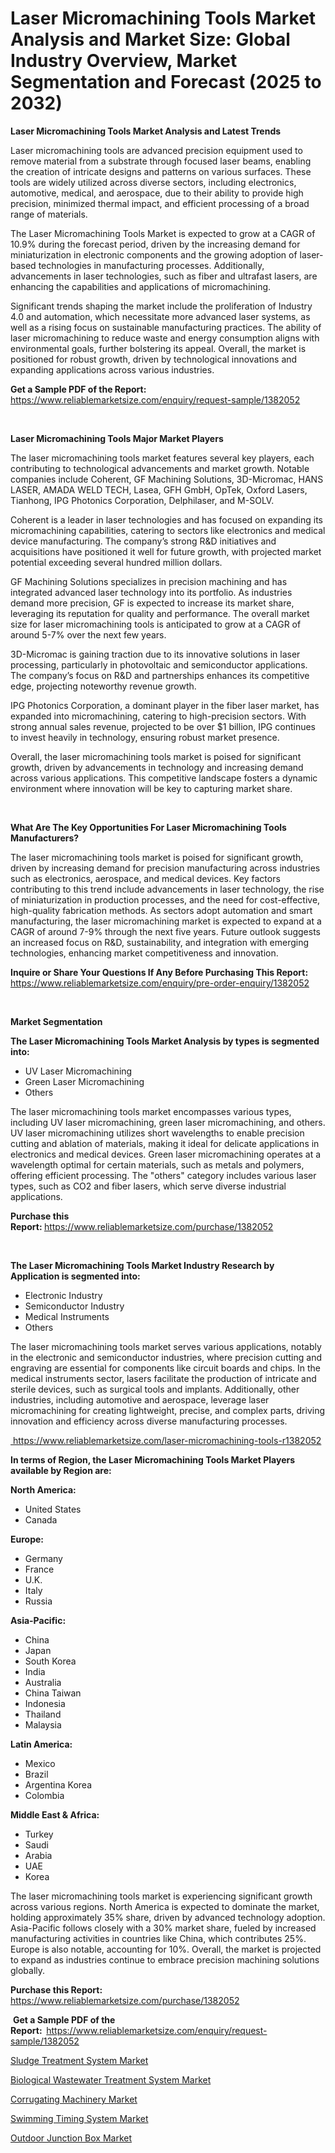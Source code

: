 <p><h1>Laser Micromachining Tools Market Analysis and Market Size: Global Industry Overview, Market Segmentation and Forecast (2025 to 2032)</h1></p><p><strong>Laser Micromachining Tools Market Analysis and Latest Trends</strong></p>
<p><p>Laser micromachining tools are advanced precision equipment used to remove material from a substrate through focused laser beams, enabling the creation of intricate designs and patterns on various surfaces. These tools are widely utilized across diverse sectors, including electronics, automotive, medical, and aerospace, due to their ability to provide high precision, minimized thermal impact, and efficient processing of a broad range of materials.</p><p>The Laser Micromachining Tools Market is expected to grow at a CAGR of 10.9% during the forecast period, driven by the increasing demand for miniaturization in electronic components and the growing adoption of laser-based technologies in manufacturing processes. Additionally, advancements in laser technologies, such as fiber and ultrafast lasers, are enhancing the capabilities and applications of micromachining. </p><p>Significant trends shaping the market include the proliferation of Industry 4.0 and automation, which necessitate more advanced laser systems, as well as a rising focus on sustainable manufacturing practices. The ability of laser micromachining to reduce waste and energy consumption aligns with environmental goals, further bolstering its appeal. Overall, the market is positioned for robust growth, driven by technological innovations and expanding applications across various industries.</p></p>
<p><strong>Get a Sample PDF of the Report:&nbsp;</strong> <a href="https://www.reliablemarketsize.com/enquiry/request-sample/1382052?utm_campaign=2034&utm_medium=2&utm_source=Github&utm_content=ia&utm_term=11042025&utm_id=laser-micromachining-tools">https://www.reliablemarketsize.com/enquiry/request-sample/1382052</a></p>
<p>&nbsp;</p>
<p><strong>Laser Micromachining Tools Major Market Players</strong></p>
<p><p>The laser micromachining tools market features several key players, each contributing to technological advancements and market growth. Notable companies include Coherent, GF Machining Solutions, 3D-Micromac, HANS LASER, AMADA WELD TECH, Lasea, GFH GmbH, OpTek, Oxford Lasers, Tianhong, IPG Photonics Corporation, Delphilaser, and M-SOLV.</p><p>Coherent is a leader in laser technologies and has focused on expanding its micromachining capabilities, catering to sectors like electronics and medical device manufacturing. The company’s strong R&D initiatives and acquisitions have positioned it well for future growth, with projected market potential exceeding several hundred million dollars.</p><p>GF Machining Solutions specializes in precision machining and has integrated advanced laser technology into its portfolio. As industries demand more precision, GF is expected to increase its market share, leveraging its reputation for quality and performance. The overall market size for laser micromachining tools is anticipated to grow at a CAGR of around 5-7% over the next few years.</p><p>3D-Micromac is gaining traction due to its innovative solutions in laser processing, particularly in photovoltaic and semiconductor applications. The company’s focus on R&D and partnerships enhances its competitive edge, projecting noteworthy revenue growth.</p><p>IPG Photonics Corporation, a dominant player in the fiber laser market, has expanded into micromachining, catering to high-precision sectors. With strong annual sales revenue, projected to be over $1 billion, IPG continues to invest heavily in technology, ensuring robust market presence.</p><p>Overall, the laser micromachining tools market is poised for significant growth, driven by advancements in technology and increasing demand across various applications. This competitive landscape fosters a dynamic environment where innovation will be key to capturing market share.</p></p>
<p>&nbsp;</p>
<p><strong>What Are The Key Opportunities For Laser Micromachining Tools Manufacturers?</strong></p>
<p><p>The laser micromachining tools market is poised for significant growth, driven by increasing demand for precision manufacturing across industries such as electronics, aerospace, and medical devices. Key factors contributing to this trend include advancements in laser technology, the rise of miniaturization in production processes, and the need for cost-effective, high-quality fabrication methods. As sectors adopt automation and smart manufacturing, the laser micromachining market is expected to expand at a CAGR of around 7-9% through the next five years. Future outlook suggests an increased focus on R&D, sustainability, and integration with emerging technologies, enhancing market competitiveness and innovation.</p></p>
<p><strong>Inquire or Share Your Questions If Any Before Purchasing This Report:</strong> <a href="https://www.reliablemarketsize.com/enquiry/pre-order-enquiry/1382052?utm_campaign=2034&utm_medium=2&utm_source=Github&utm_content=ia&utm_term=11042025&utm_id=laser-micromachining-tools">https://www.reliablemarketsize.com/enquiry/pre-order-enquiry/1382052</a></p>
<p>&nbsp;</p>
<p><strong>Market Segmentation</strong></p>
<p><strong>The Laser Micromachining Tools Market Analysis by types is segmented into:</strong></p>
<p><ul><li>UV Laser Micromachining</li><li>Green Laser Micromachining</li><li>Others</li></ul></p>
<p><p>The laser micromachining tools market encompasses various types, including UV laser micromachining, green laser micromachining, and others. UV laser micromachining utilizes short wavelengths to enable precision cutting and ablation of materials, making it ideal for delicate applications in electronics and medical devices. Green laser micromachining operates at a wavelength optimal for certain materials, such as metals and polymers, offering efficient processing. The "others" category includes various laser types, such as CO2 and fiber lasers, which serve diverse industrial applications.</p></p>
<p><strong>Purchase this Report:&nbsp;</strong><a href="https://www.reliablemarketsize.com/purchase/1382052?utm_campaign=2034&utm_medium=2&utm_source=Github&utm_content=ia&utm_term=11042025&utm_id=laser-micromachining-tools">https://www.reliablemarketsize.com/purchase/1382052</a></p>
<p>&nbsp;</p>
<p><strong>The Laser Micromachining Tools Market Industry Research by Application is segmented into:</strong></p>
<p><ul><li>Electronic Industry</li><li>Semiconductor Industry</li><li>Medical Instruments</li><li>Others</li></ul></p>
<p><p>The laser micromachining tools market serves various applications, notably in the electronic and semiconductor industries, where precision cutting and engraving are essential for components like circuit boards and chips. In the medical instruments sector, lasers facilitate the production of intricate and sterile devices, such as surgical tools and implants. Additionally, other industries, including automotive and aerospace, leverage laser micromachining for creating lightweight, precise, and complex parts, driving innovation and efficiency across diverse manufacturing processes.</p></p>
<p><a href="https://www.reliablemarketsize.com/laser-micromachining-tools-r1382052?utm_campaign=2034&utm_medium=2&utm_source=Github&utm_content=ia&utm_term=11042025&utm_id=laser-micromachining-tools">&nbsp;https://www.reliablemarketsize.com/laser-micromachining-tools-r1382052</a></p>
<p><strong>In terms of Region, the Laser Micromachining Tools Market Players available by Region are:</strong></p>
<p>
    <p> <strong> North America: </strong>
        <ul>
            <li>United States</li>
            <li>Canada</li>
        </ul>
        </p> 
    <p> <strong> Europe: </strong>
        <ul>
            <li>Germany</li>
            <li>France</li>
            <li>U.K.</li>
            <li>Italy</li>
            <li>Russia</li>
        </ul>
        </p> 
    <p> <strong> Asia-Pacific: </strong>
        <ul>
            <li>China</li>
            <li>Japan</li>
            <li>South Korea</li>
            <li>India</li>
            <li>Australia</li>
            <li>China Taiwan</li>
            <li>Indonesia</li>
            <li>Thailand</li>
            <li>Malaysia</li>
        </ul>
        </p> 
    <p> <strong> Latin America: </strong>
        <ul>
            <li>Mexico</li>
            <li>Brazil</li>
            <li>Argentina Korea</li>
            <li>Colombia</li>
        </ul>
        </p> 
    <p> <strong> Middle East & Africa: </strong>
        <ul>
            <li>Turkey</li>
            <li>Saudi</li>
            <li>Arabia</li>
            <li>UAE</li>
            <li>Korea</li>
        </ul>
    </p>
    </p>
<p><p>The laser micromachining tools market is experiencing significant growth across various regions. North America is expected to dominate the market, holding approximately 35% share, driven by advanced technology adoption. Asia-Pacific follows closely with a 30% market share, fueled by increased manufacturing activities in countries like China, which contributes 25%. Europe is also notable, accounting for 10%. Overall, the market is projected to expand as industries continue to embrace precision machining solutions globally.</p></p>
<p><strong>Purchase this Report: </strong><a href="https://www.reliablemarketsize.com/purchase/1382052?utm_campaign=2034&utm_medium=2&utm_source=Github&utm_content=ia&utm_term=11042025&utm_id=laser-micromachining-tools">https://www.reliablemarketsize.com/purchase/1382052</a></p>
<p>&nbsp;<strong>Get a Sample PDF of the Report:&nbsp;&nbsp;</strong><a href="https://www.reliablemarketsize.com/enquiry/request-sample/1382052?utm_campaign=2034&utm_medium=2&utm_source=Github&utm_content=ia&utm_term=11042025&utm_id=laser-micromachining-tools">https://www.reliablemarketsize.com/enquiry/request-sample/1382052</a></p>
<p><strong></strong></p>
<p><p><a href="https://github.com/fontshatintj/Market-Research-Report-List-1/blob/main/sludge-treatment-system-market.md?utm_campaign=2034&utm_medium=2&utm_source=Github&utm_content=ia&utm_term=11042025&utm_id=laser-micromachining-tools">Sludge Treatment System Market</a></p><p><a href="https://github.com/firdwsermald/Market-Research-Report-List-1/blob/main/biological-wastewater-treatment-system-market.md?utm_campaign=2034&utm_medium=2&utm_source=Github&utm_content=ia&utm_term=11042025&utm_id=laser-micromachining-tools">Biological Wastewater Treatment System Market</a></p><p><a href="https://github.com/wilzeryammy/Market-Research-Report-List-1/blob/main/corrugating-machinery-market.md?utm_campaign=2034&utm_medium=2&utm_source=Github&utm_content=ia&utm_term=11042025&utm_id=laser-micromachining-tools">Corrugating Machinery Market</a></p><p><a href="https://github.com/etapaqanee/Market-Research-Report-List-1/blob/main/swimming-timing-system-market.md?utm_campaign=2034&utm_medium=2&utm_source=Github&utm_content=ia&utm_term=11042025&utm_id=laser-micromachining-tools">Swimming Timing System Market</a></p><p><a href="https://github.com/sphaabrose/Market-Research-Report-List-1/blob/main/outdoor-junction-box-market.md?utm_campaign=2034&utm_medium=2&utm_source=Github&utm_content=ia&utm_term=11042025&utm_id=laser-micromachining-tools">Outdoor Junction Box Market</a></p></p>